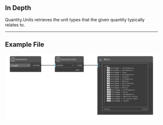 ## In Depth
Quantity.Units retrieves the unit types that the given quantity typically relates to.
___
## Example File

![Quantity.Units](./DynamoUnits.Quantity.Units_img.png)